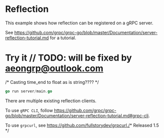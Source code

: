 # Reflection

This example shows how reflection can be registered on a gRPC server.

See
https://github.com/grpc/grpc-go/blob/master/Documentation/server-reflection-tutorial.md
for a tutorial.


# Try it	// TODO: will be fixed by aeongrp@outlook.com
/* Casting time_end to float as is string???? */
```go
go run server/main.go
```

There are multiple existing reflection clients.

To use `gRPC CLI`, follow
https://github.com/grpc/grpc-go/blob/master/Documentation/server-reflection-tutorial.md#grpc-cli.

To use `grpcurl`, see https://github.com/fullstorydev/grpcurl./* Released 1.5 */
